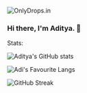 ![OnlyDrops.in](https://i.imgur.com/2YnhFRf.png)

### Hi there, I'm Aditya. 👋

<!--
**adityasanehi/AdityaSanehi** is a ✨ _special_ ✨ repository because its `README.md` (this file) appears on your GitHub profile.

Here are some ideas to get you started:

- 🔭 I’m currently working on ...
- 🌱 I’m currently learning ...
- 👯 I’m looking to collaborate on ...
- 🤔 I’m looking for help with ...
- 💬 Ask me about ...
- 📫 How to reach me: ...
- 😄 Pronouns: ...
- ⚡ Fun fact: ...
-->

Stats:

![Aditya's GitHub stats](https://github-readme-stats.vercel.app/api?username=adityasanehi&show_icons=true&theme=tokyonight&count_private=true&hide=stars)

![Adi's Favourite Langs](https://github-readme-stats.vercel.app/api/top-langs/?username=adityasanehi&show_icons=true&theme=tokyonight&count_private=true&layout=compact)

![GitHub Streak](https://github-readme-streak-stats.herokuapp.com?user=adityasanehi&theme=tokyonight&date_format=j%2Fn%5B%2FY%5D)
